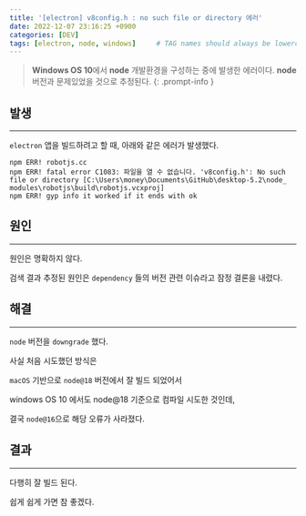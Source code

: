 ```yaml
---
title: '[electron] v8config.h : no such file or directory 에러'
date: 2022-12-07 23:16:25 +0900
categories: [DEV]
tags: [electron, node, windows]     # TAG names should always be lowercase
---
```


> **Windows OS 10**에서 **node** 개발환경을 구성하는 중에 발생한 에러이다. **node** 버전과 문제있었을 것으로 추정된다.
{: .prompt-info }

## 발생
---

`electron` 앱을 빌드하려고 할 때, 아래와 같은 에러가 발생했다.
```console
npm ERR! robotjs.cc 
npm ERR! fatal error C1083: 파일을 열 수 없습니다. 'v8config.h': No such file or directory [C:\Users\money\Documents\GitHub\desktop-5.2\node_
modules\robotjs\build\robotjs.vcxproj] 
npm ERR! gyp info it worked if it ends with ok
```



## 원인
---

원인은 명확하지 않다.

검색 결과 추정된 원인은 `dependency` 들의 버전 관련 이슈라고 잠정 결론을 내렸다.

## 해결 
---

`node` 버전을 `downgrade` 했다.

사실 처음 시도했던 방식은

`macOS` 기반으로 `node@18` 버전에서 잘 빌드 되었어서 

windows OS 10 에서도 node@18 기준으로 컴파일 시도한 것인데,

결국 `node@16`으로 해당 오류가 사라졌다.


## 결과
---

다행히 잘 빌드 된다.

쉽게 쉽게 가면 참 좋겠다.